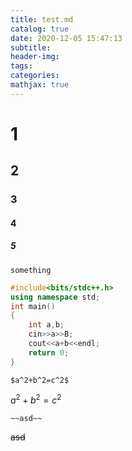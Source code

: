 ```yaml
---
title: test.md
catalog: true
date: 2020-12-05 15:47:13
subtitle:
header-img:
tags:
categories:
mathjax: true
---
```


# 1
## 2
### 3
#### 4
##### 5

`something`

```cpp
#include<bits/stdc++.h>
using namespace std;
int main()
{
    int a,b;
    cin>>a>>B;
    cout<<a+b<<endl;
    return 0;
}
```

    $a^2+b^2=c^2$

$a^2+b^2=c^2$

    ~~asd~~

~~asd~~